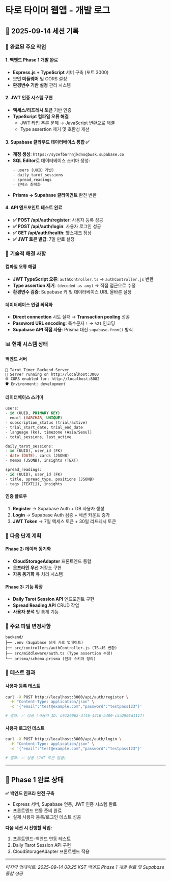# 타로 타이머 웹앱 - 개발 로그

## 📅 2025-09-14 세션 기록

### 🎯 완료된 주요 작업

#### 1. 백엔드 Phase 1 개발 완료
- **Express.js + TypeScript** 서버 구축 (포트 3000)
- **보안 미들웨어** 및 CORS 설정
- **환경변수 기반 설정** 관리 시스템

#### 2. JWT 인증 시스템 구현
- **액세스/리프레시 토큰** 기반 인증
- **TypeScript 컴파일 오류 해결**
  - JWT 타입 추론 문제 → JavaScript 변환으로 해결
  - Type assertion 제거 및 호환성 개선

#### 3. Supabase 클라우드 데이터베이스 통합 ✅
- **계정 생성**: `https://syzefbnrnnjkdnoqbwsk.supabase.co`
- **SQL Editor**로 데이터베이스 스키마 생성:
  ```sql
  - users (UUID 기반)
  - daily_tarot_sessions
  - spread_readings
  - 인덱스 최적화
  ```
- **Prisma → Supabase 클라이언트** 완전 변환

#### 4. API 엔드포인트 테스트 완료
- **✅ POST /api/auth/register**: 사용자 등록 성공
- **✅ POST /api/auth/login**: 사용자 로그인 성공
- **✅ GET /api/auth/health**: 헬스체크 정상
- **✅ JWT 토큰 발급**: 7일 만료 설정

### 🔧 기술적 해결 사항

#### 컴파일 오류 해결
- **JWT TypeScript 오류**: `authController.ts` → `authController.js` 변환
- **Type assertion 제거**: `(decoded as any)` → 직접 접근으로 수정
- **환경변수 검증**: Supabase 키 및 데이터베이스 URL 올바른 설정

#### 데이터베이스 연결 최적화
- **Direct connection** 시도 실패 → **Transaction pooling** 성공
- **Password URL encoding**: 특수문자 `!` → `%21` 인코딩
- **Supabase API 직접 사용**: Prisma 대신 `supabase.from()` 방식

### 📊 현재 시스템 상태

#### 백엔드 서버
```
🔮 Tarot Timer Backend Server
📡 Server running on http://localhost:3000
🌐 CORS enabled for: http://localhost:8082
🛡️ Environment: development
```

#### 데이터베이스 스키마
```sql
users:
- id (UUID, PRIMARY KEY)
- email (VARCHAR, UNIQUE)
- subscription_status (trial/active)
- trial_start_date, trial_end_date
- language (ko), timezone (Asia/Seoul)
- total_sessions, last_active

daily_tarot_sessions:
- id (UUID), user_id (FK)
- date (DATE), cards (JSONB)
- memos (JSONB), insights (TEXT)

spread_readings:
- id (UUID), user_id (FK)
- title, spread_type, positions (JSONB)
- tags (TEXT[]), insights
```

#### 인증 플로우
1. **Register** → Supabase Auth + DB 사용자 생성
2. **Login** → Supabase Auth 검증 + 세션 카운트 증가
3. **JWT Token** → 7일 액세스 토큰 + 30일 리프레시 토큰

### 🔄 다음 단계 계획

#### Phase 2: 데이터 동기화
- **CloudStorageAdapter** 프론트엔드 통합
- **오프라인 우선** 저장소 구현
- **자동 동기화** 큐 처리 시스템

#### Phase 3: 기능 확장
- **Daily Tarot Session API** 엔드포인트 구현
- **Spread Reading API** CRUD 작업
- **사용자 분석** 및 통계 기능

### 📂 주요 파일 변경사항

```
backend/
├── .env (Supabase 실제 키로 업데이트)
├── src/controllers/authController.js (TS→JS 변환)
├── src/middleware/auth.ts (Type assertion 수정)
└── prisma/schema.prisma (전체 스키마 정의)
```

### 🧪 테스트 결과

#### 사용자 등록 테스트
```bash
curl -X POST http://localhost:3000/api/auth/register \
  -H "Content-Type: application/json" \
  -d '{"email":"test@example.com","password":"testpass123"}'

# 결과: ✅ 성공 (사용자 ID: b5129062-3f46-4316-b409-c5a2905d1117)
```

#### 사용자 로그인 테스트
```bash
curl -X POST http://localhost:3000/api/auth/login \
  -H "Content-Type: application/json" \
  -d '{"email":"test@example.com","password":"testpass123"}'

# 결과: ✅ 성공 (JWT 토큰 발급)
```

---

## 🎉 Phase 1 완료 상태

**✅ 백엔드 인프라 완전 구축**
- Express 서버, Supabase 연동, JWT 인증 시스템 완료
- 프론트엔드 연동 준비 완료
- 실제 사용자 등록/로그인 테스트 성공

**다음 세션 시 진행할 작업:**
1. 프론트엔드-백엔드 연동 테스트
2. Daily Tarot Session API 구현
3. CloudStorageAdapter 프론트엔드 적용

---

*마지막 업데이트: 2025-09-14 08:25 KST*
*백엔드 Phase 1 개발 완료 및 Supabase 통합 성공*